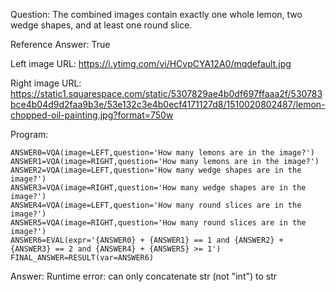 Question: The combined images contain exactly one whole lemon, two wedge shapes, and at least one round slice.

Reference Answer: True

Left image URL: https://i.ytimg.com/vi/HCvpCYA12A0/mqdefault.jpg

Right image URL: https://static1.squarespace.com/static/5307829ae4b0df697ffaaa2f/530783bce4b04d9d2faa9b3e/53e132c3e4b0ecf4171127d8/1510020802487/lemon-chopped-oil-painting.jpg?format=750w

Program:

```
ANSWER0=VQA(image=LEFT,question='How many lemons are in the image?')
ANSWER1=VQA(image=RIGHT,question='How many lemons are in the image?')
ANSWER2=VQA(image=LEFT,question='How many wedge shapes are in the image?')
ANSWER3=VQA(image=RIGHT,question='How many wedge shapes are in the image?')
ANSWER4=VQA(image=LEFT,question='How many round slices are in the image?')
ANSWER5=VQA(image=RIGHT,question='How many round slices are in the image?')
ANSWER6=EVAL(expr='{ANSWER0} + {ANSWER1} == 1 and {ANSWER2} + {ANSWER3} == 2 and {ANSWER4} + {ANSWER5} >= 1')
FINAL_ANSWER=RESULT(var=ANSWER6)
```
Answer: Runtime error: can only concatenate str (not "int") to str

